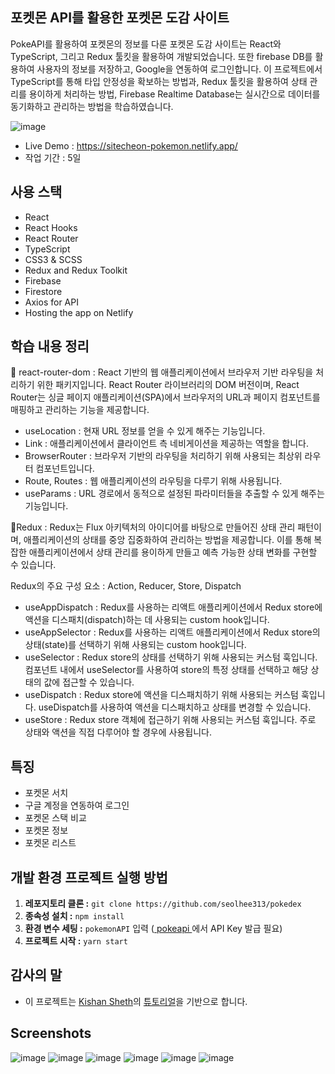 ## 포켓몬 API를 활용한 포켓몬 도감 사이트

PokeAPI를 활용하여 포켓몬의 정보를 다룬 포켓몬 도감 사이트는 React와 TypeScript, 그리고 Redux 툴킷을 활용하여 개발되었습니다. 또한 firebase DB를 활용하여 사용자의 정보를 저장하고, Google을 연동하여 로그인합니다. 이 프로젝트에서 TypeScript를 통해 타입 안정성을 확보하는 방법과, Redux 툴킷을 활용하여 상태 관리를 용이하게 처리하는 방법, Firebase Realtime Database는 실시간으로 데이터를 동기화하고 관리하는 방법을 학습하였습니다.

![image](https://github.com/seolhee313/pokedex/assets/125417882/252786e4-f7f9-4259-9f56-ee1bf79b8e56)

- Live Demo : https://sitecheon-pokemon.netlify.app/
- 작업 기간 : 5일

## 사용 스택

- React
- React Hooks
- React Router
- TypeScript
- CSS3 & SCSS
- Redux and Redux Toolkit
- Firebase
- Firestore
- Axios for API
- Hosting the app on Netlify

## 학습 내용 정리

💛 react-router-dom : React 기반의 웹 애플리케이션에서 브라우저 기반 라우팅을 처리하기 위한 패키지입니다. React Router 라이브러리의 DOM 버전이며, React Router는 싱글 페이지 애플리케이션(SPA)에서 브라우저의 URL과 페이지 컴포넌트를 매핑하고 관리하는 기능을 제공합니다.

- useLocation : 현재 URL 정보를 얻을 수 있게 해주는 기능입니다.
- Link : 애플리케이션에서 클라이언트 측 네비게이션을 제공하는 역할을 합니다.
- BrowserRouter : 브라우저 기반의 라우팅을 처리하기 위해 사용되는 최상위 라우터 컴포넌트입니다.
- Route, Routes : 웹 애플리케이션의 라우팅을 다루기 위해 사용됩니다.
- useParams : URL 경로에서 동적으로 설정된 파라미터들을 추출할 수 있게 해주는 기능입니다.

💛Redux : Redux는 Flux 아키텍처의 아이디어를 바탕으로 만들어진 상태 관리 패턴이며, 애플리케이션의 상태를 중앙 집중화하여 관리하는 방법을 제공합니다. 이를 통해 복잡한 애플리케이션에서 상태 관리를 용이하게 만들고 예측 가능한 상태 변화를 구현할 수 있습니다.

Redux의 주요 구성 요소 : Action, Reducer, Store, Dispatch
- useAppDispatch : Redux를 사용하는 리액트 애플리케이션에서 Redux store에 액션을 디스패치(dispatch)하는 데 사용되는 custom hook입니다.
- useAppSelector : Redux를 사용하는 리액트 애플리케이션에서 Redux store의 상태(state)를 선택하기 위해 사용되는 custom hook입니다.
- useSelector : Redux store의 상태를 선택하기 위해 사용되는 커스텀 훅입니다. 컴포넌트 내에서 useSelector를 사용하여 store의 특정 상태를 선택하고 해당 상태의 값에 접근할 수 있습니다.
- useDispatch : Redux store에 액션을 디스패치하기 위해 사용되는 커스텀 훅입니다. useDispatch를 사용하여 액션을 디스패치하고 상태를 변경할 수 있습니다.
- useStore : Redux store 객체에 접근하기 위해 사용되는 커스텀 훅입니다. 주로 상태와 액션을 직접 다루어야 할 경우에 사용됩니다.

## 특징

- 포켓몬 서치
- 구글 계정을 연동하여 로그인
- 포켓몬 스택 비교
- 포켓몬 정보
- 포켓몬 리스트

## 개발 환경 프로젝트 실행 방법

1. **레포지토리 클론 :** `git clone https://github.com/seolhee313/pokedex`
2. **종속성 설치 :** `npm install`
3. **환경 변수 세팅 :** `pokemonAPI` 입력 ([ pokeapi ](https://pokeapi.co/)에서 API Key 발급 필요)
4. **프로젝트 시작 :** `yarn start`

## 감사의 말

- 이 프로젝트는 [Kishan Sheth](https://www.youtube.com/@KishanSheth21)의 [튜토리얼](https://www.youtube.com/watch?v=qs2neNqLcmw)을 기반으로 합니다.

## Screenshots

![image](https://github.com/seolhee313/pokedex/assets/125417882/224de9a0-ec66-4004-9d77-8e746865f3e5)
![image](https://github.com/seolhee313/pokedex/assets/125417882/78509cb2-392c-46aa-b178-05cafa1d1ff9)
![image](https://github.com/seolhee313/pokedex/assets/125417882/11c3c357-f437-49b1-a432-a379e8d63274)
![image](https://github.com/seolhee313/pokedex/assets/125417882/feb58173-cd4b-4140-b59d-5a340ee6406d)
![image](https://github.com/seolhee313/pokedex/assets/125417882/be59f258-91be-415a-99a4-7b9dfcef608a)
![image](https://github.com/seolhee313/pokedex/assets/125417882/c9a1bd67-63d5-4485-8ddb-fa5d214a36f4)
